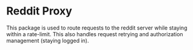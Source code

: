 # Reddit Proxy

This package is used to route requests to the reddit server while staying
within a rate-limit. This also handles request retrying and authorization
management (staying logged in).
